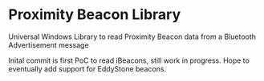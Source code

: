 # Proximity Beacon Library
Universal Windows Library to read Proximity Beacon data from a Bluetooth Advertisement message

Inital commit is first PoC to read iBeacons, still work in progress. Hope to eventually add support for EddyStone beacons.
